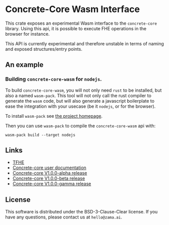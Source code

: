 # Concrete-Core Wasm Interface

This crate exposes an experimental Wasm interface to the `concrete-core` library. Using this api, 
it is possible to execute FHE operations in the browser for instance.

This API is currently experimental and therefore unstable in terms of naming and exposed 
structures/entry points.

## An example

### Building `concrete-core-wasm` for `nodejs`.

To build `concrete-core-wasm`, you will not only need `rust` to be installed, but also a named
`wasm-pack`. This tool will not only call the rust compiler to generate the `wasm` code, but will 
also generate a javascript boilerplate to ease the integration with your usecase (be it `nodejs`,
or for the browser).

To install `wasm-pack` see [the project homepage](https://rustwasm.github.io/wasm-pack/installer/).

Then you can use `wasm-pack` to compile the `concrete-core-wasm` api with:
```shell
wasm-pack build --target nodejs
```

## Links

- [TFHE](https://eprint.iacr.org/2018/421.pdf)
- [Concrete-core user documentation](https://docs.zama.ai/concrete-core)
- [Concrete-core V1.0.0-alpha release](https://community.zama.ai/t/concrete-core-v1-0-0-alpha/120)
- [Concrete-core V1.0.0-beta release](https://www.zama.ai/post/announcing-concrete-core-v1-0-beta)
- [Concrete-core V1.0.0-gamma release](https://community.zama.ai/t/concrete-core-v1-0-0-gamma-with-gpu-acceleration/234)

## License

This software is distributed under the BSD-3-Clause-Clear license. If you have any questions,
please contact us at `hello@zama.ai`.
